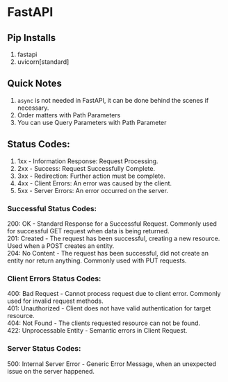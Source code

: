 # FastAPI

## Pip Installs
1. fastapi
2. uvicorn[standard]

## Quick Notes
1. `async` is not needed in FastAPI, it can be done behind the scenes 
if necessary.
2. Order matters with Path Parameters
3. You can use Query Parameters with Path Parameter

## Status Codes:
1. 1xx - Information Response: Request Processing.
2. 2xx - Success: Request Successfully Complete.
3. 3xx - Redirection: Further action must be complete.
4. 4xx - Client Errors: An error was caused by the client.
5. 5xx - Server Errors: An error occurred on the server.

### Successful Status Codes:
200: OK - Standard Response for a Successful Request. Commonly used for successful GET request 
            when data is being returned.\
201: Created - The request has been successful, creating a new resource. Used when a POST creates an entity.\
204: No Content - The request has been successful, did not create an entity nor return anything. 
            Commonly used with PUT requests.

### Client Errors Status Codes:
400: Bad Request - Cannot process request due to client error. Commonly used for invalid request methods.\
401: Unauthorized - Client does not have valid authentication for target resource.\
404: Not Found - The clients requested resource can not be found.\
422: Unprocessable Entity - Semantic errors in Client Request.

### Server Status Codes:
500: Internal Server Error - Generic Error Message, when an unexpected issue on the server happened.
